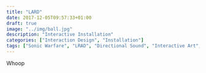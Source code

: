 ```yaml
---
title: "LARD"
date: 2017-12-05T09:57:33+01:00
draft: true
image: "../img/ball.jpg"
description: "Interactive Installation"
categories: ["Interaction Design", "Installation"]
tags: ["Sonic Warfare", "LRAD", "Directional Sound", "Interactive Art", "Protest", "Ars Electronica"]
---
```


Whoop